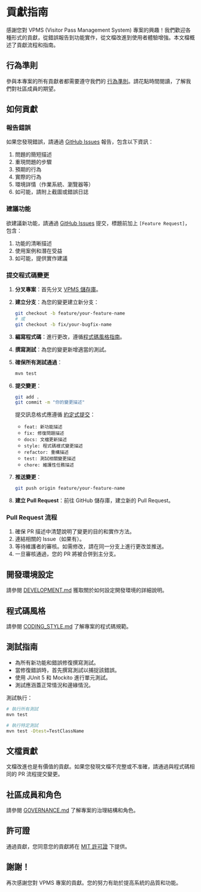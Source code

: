 # 貢獻指南

感謝您對 VPMS (Visitor Pass Management System) 專案的興趣！我們歡迎各種形式的貢獻，從錯誤報告到功能實作，從文檔改進到使用者體驗增強。本文檔概述了貢獻流程和指南。

## 行為準則

參與本專案的所有貢獻者都需要遵守我們的 [行為準則](CODE_OF_CONDUCT.md)。請花點時間閱讀，了解我們對社區成員的期望。

## 如何貢獻

### 報告錯誤

如果您發現錯誤，請通過 [GitHub Issues](https://github.com/fredericli/vpms_twdiw/issues) 報告，包含以下資訊：

1. 問題的簡短描述
2. 重現問題的步驟
3. 預期的行為
4. 實際的行為
5. 環境詳情（作業系統、瀏覽器等）
6. 如可能，請附上截圖或錯誤日誌

### 建議功能

欲建議新功能，請通過 [GitHub Issues](https://github.com/fredericli/vpms_twdiw/issues) 提交，標題前加上 `[Feature Request]`，包含：

1. 功能的清晰描述
2. 使用案例和潛在受益
3. 如可能，提供實作建議

### 提交程式碼變更

1. **分叉專案**：首先分叉 [VPMS 儲存庫](https://github.com/fredericli/vpms_twdiw)。

2. **建立分支**：為您的變更建立新分支：
   ```bash
   git checkout -b feature/your-feature-name
   # 或
   git checkout -b fix/your-bugfix-name
   ```

3. **編寫程式碼**：進行更改，遵循[程式碼風格指南](CODING_STYLE.md)。

4. **撰寫測試**：為您的變更新增適當的測試。

5. **確保所有測試通過**：
   ```bash
   mvn test
   ```

6. **提交變更**：
   ```bash
   git add .
   git commit -m "你的變更描述"
   ```

   提交訊息格式應遵循 [約定式提交](https://www.conventionalcommits.org/)：
   - `feat: 新功能描述`
   - `fix: 修復問題描述`
   - `docs: 文檔更新描述`
   - `style: 程式碼樣式變更描述`
   - `refactor: 重構描述`
   - `test: 測試相關變更描述`
   - `chore: 維護性任務描述`

7. **推送變更**：
   ```bash
   git push origin feature/your-feature-name
   ```

8. **建立 Pull Request**：前往 GitHub 儲存庫，建立新的 Pull Request。

### Pull Request 流程

1. 確保 PR 描述中清楚說明了變更的目的和實作方法。
2. 連結相關的 Issue（如果有）。
3. 等待維護者的審核。如需修改，請在同一分支上進行更改並推送。
4. 一旦審核通過，您的 PR 將被合併到主分支。

## 開發環境設定

請參閱 [DEVELOPMENT.md](DEVELOPMENT.md) 獲取關於如何設定開發環境的詳細說明。

## 程式碼風格

請參閱 [CODING_STYLE.md](CODING_STYLE.md) 了解專案的程式碼規範。

## 測試指南

- 為所有新功能和錯誤修復撰寫測試。
- 當修復錯誤時，首先撰寫測試以捕捉該錯誤。
- 使用 JUnit 5 和 Mockito 進行單元測試。
- 測試應涵蓋正常情況和邊緣情況。

測試執行：
```bash
# 執行所有測試
mvn test

# 執行特定測試
mvn test -Dtest=TestClassName
```

## 文檔貢獻

文檔改進也是有價值的貢獻。如果您發現文檔不完整或不准確，請通過與程式碼相同的 PR 流程提交變更。

## 社區成員和角色

請參閱 [GOVERNANCE.md](GOVERNANCE.md) 了解專案的治理結構和角色。

## 許可證

通過貢獻，您同意您的貢獻將在 [MIT 許可證](LICENSE) 下提供。

## 謝謝！

再次感謝您對 VPMS 專案的貢獻。您的努力有助於提高系統的品質和功能。 